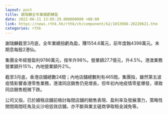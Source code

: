 ```yaml
---
layout: post
title: 謝瑞麟全年業績虧轉盈
date: 2022-06-21 13:05:29.000000000 +08:00
link: https://news.rthk.hk/rthk/ch/component/k2/1653986-20220621.htm
categories: rthk
---
```


謝瑞麟截至3月底，全年業績扭虧為盈，賺1554.6萬元，前年度蝕4398萬元。末期息每股2港仙。

集團全年經營盈利9786萬元，按年升98%。營業額27.7億元，升4.5%。港澳業務營業額升15%，內地營業額升2%。

截至3月底，香港店舖總數24間；內地店舖總數則有465間。集團指，雖然第五波疫情影響香港零售業務，港澳同店銷售仍見增長，但年初內地疫情零星爆發，導致同店銷售輕微下跌。

公司又指，已於續租店舖前檢討每間店舖的銷售表現、盈利率及發展潛力，策略性關閉兩間旺角及尖沙咀低效店舖，亦不斷與業主磋商爭取租金減免等。
